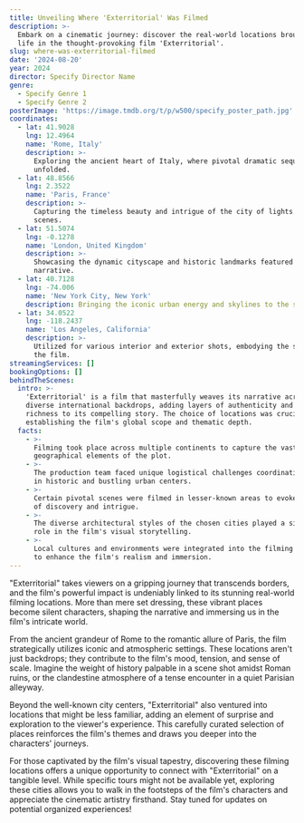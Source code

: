 ```yaml
---
title: Unveiling Where 'Exterritorial' Was Filmed
description: >-
  Embark on a cinematic journey: discover the real-world locations brought to
  life in the thought-provoking film 'Exterritorial'.
slug: where-was-exterritorial-filmed
date: '2024-08-20'
year: 2024
director: Specify Director Name
genre:
  - Specify Genre 1
  - Specify Genre 2
posterImage: 'https://image.tmdb.org/t/p/w500/specify_poster_path.jpg'
coordinates:
  - lat: 41.9028
    lng: 12.4964
    name: 'Rome, Italy'
    description: >-
      Exploring the ancient heart of Italy, where pivotal dramatic sequences
      unfolded.
  - lat: 48.8566
    lng: 2.3522
    name: 'Paris, France'
    description: >-
      Capturing the timeless beauty and intrigue of the city of lights for key
      scenes.
  - lat: 51.5074
    lng: -0.1278
    name: 'London, United Kingdom'
    description: >-
      Showcasing the dynamic cityscape and historic landmarks featured in the
      narrative.
  - lat: 40.7128
    lng: -74.006
    name: 'New York City, New York'
    description: Bringing the iconic urban energy and skylines to the screen.
  - lat: 34.0522
    lng: -118.2437
    name: 'Los Angeles, California'
    description: >-
      Utilized for various interior and exterior shots, embodying the spirit of
      the film.
streamingServices: []
bookingOptions: []
behindTheScenes:
  intro: >-
    'Exterritorial' is a film that masterfully weaves its narrative across
    diverse international backdrops, adding layers of authenticity and visual
    richness to its compelling story. The choice of locations was crucial in
    establishing the film's global scope and thematic depth.
  facts:
    - >-
      Filming took place across multiple continents to capture the vast
      geographical elements of the plot.
    - >-
      The production team faced unique logistical challenges coordinating shoots
      in historic and bustling urban centers.
    - >-
      Certain pivotal scenes were filmed in lesser-known areas to evoke a sense
      of discovery and intrigue.
    - >-
      The diverse architectural styles of the chosen cities played a significant
      role in the film's visual storytelling.
    - >-
      Local cultures and environments were integrated into the filming process
      to enhance the film's realism and immersion.
---
```


<ExterritorialGuide />

"Exterritorial" takes viewers on a gripping journey that transcends borders, and the film's powerful impact is undeniably linked to its stunning real-world filming locations. More than mere set dressing, these vibrant places become silent characters, shaping the narrative and immersing us in the film's intricate world.

From the ancient grandeur of Rome to the romantic allure of Paris, the film strategically utilizes iconic and atmospheric settings. These locations aren't just backdrops; they contribute to the film's mood, tension, and sense of scale. Imagine the weight of history palpable in a scene shot amidst Roman ruins, or the clandestine atmosphere of a tense encounter in a quiet Parisian alleyway.

Beyond the well-known city centers, "Exterritorial" also ventured into locations that might be less familiar, adding an element of surprise and exploration to the viewer's experience. This carefully curated selection of places reinforces the film's themes and draws you deeper into the characters' journeys.

For those captivated by the film's visual tapestry, discovering these filming locations offers a unique opportunity to connect with "Exterritorial" on a tangible level. While specific tours might not be available yet, exploring these cities allows you to walk in the footsteps of the film's characters and appreciate the cinematic artistry firsthand. Stay tuned for updates on potential organized experiences!
